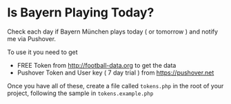 # Is Bayern Playing Today?
Check each day if Bayern München plays today ( or tomorrow ) and notify me via Pushover.

To use it you need to get
- FREE Token from http://football-data.org to get the data
- Pushover Token and User key ( 7 day trial ) from https://pushover.net

Once you have all of these, create a file called `tokens.php` in the root of your project, following the sample in `tokens.example.php`